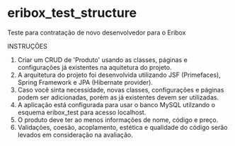 # eribox_test_structure
Teste para contratação de novo desenvolvedor para o Eribox

INSTRUÇÕES

1. Criar um CRUD de 'Produto' usando as classes, páginas e configurações já existentes na aquitetura do projeto.
2. A arquitetura do projeto foi desenvolvida utilizando JSF (Primefaces), Spring Framework e JPA (Hibernate provider).
3. Caso você sinta necessidade, novas classes, configurações e páginas podem ser adicionadas, porém as já existentes devem ser utilizadas.
4. A aplicação está configurada para usar o banco MySQL utilzando o esquema eribox_test para acesso localhost.
5. O produto deve ter ao menos informações de nome, código e preço. 
6. Validações, coesão, acoplamento, estética e qualidade do código serão levados em consideração na avaliação.
